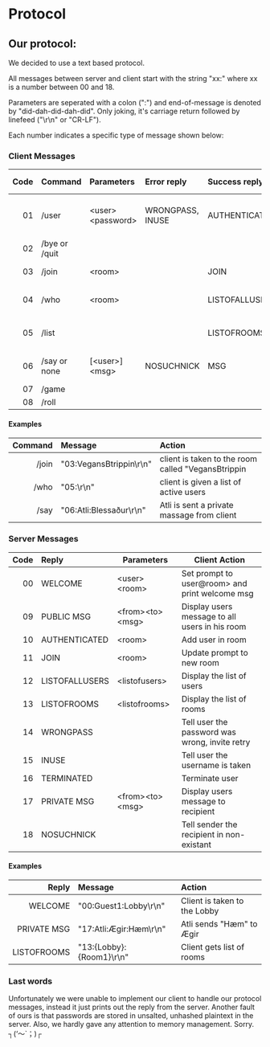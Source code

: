 

Protocol
========

## Our protocol:

We decided to use a text based protocol.

All messages between server and client start with the string "xx:" where xx is a number between 00 and 18.

Parameters are seperated with a colon (":") and end-of-message is denoted by "did-dah-did-dah-did". Only joking, it's carriage return followed by linefeed ("\r\n" or "CR-LF").

Each number indicates a specific type of message shown below:

### Client Messages

| Code | Command           | Parameters       |Error reply      | Success reply | Server Action                          |
| ----:|:------------------|:-----------------|:----------------|:--------------|----------------------------------------|
| 01   | /user             |\<user\>\<password\>  | WRONGPASS, INUSE| AUTHENTICATED | Add user in Lobby and list of all users|
| 02   | /bye or /quit     |                  |                 |                |Disconnect    |                                        |
| 03   | /join             |\<room\>            |                 | JOIN          | Add user in room                       |
| 04   | /who              |\<room\>            |                 | LISTOFALLUSERS| Send the client a list of all users    |
| 05   | /list             |                  |                 | LISTOFROOMS   | Send the client a list of all rooms    |
| 06   | /say or none      |[\<user\>]\<msg\>     | NOSUCHNICK      | MSG           | Send private/public messages           |
| 07   | /game             |                  |                 |               |                                        |
| 08   | /roll             |                  |                 |               |                                        |

#### Examples

| Command | Message                | Action                                              |
| -------:|:-----------------------|:----------------------------------------------------|
| /join   | "03:VegansBtrippin\r\n"| client is taken to the room called "VegansBtrippin  |
| /who    | "05:\r\n"              | client is given a list of active users              |
| /say    | "06:Atli:Blessaður\r\n"| Atli is sent a private massage from client          |

### Server Messages

| Code | Reply             | Parameters       | Client Action                                      |
| ----:|:----------------- | -----------------|----------------------------------------------------|
| 00   | WELCOME           |\<user\>\<room\>      | Set prompt to user@room> and print welcome msg |
| 09   | PUBLIC MSG        |\<from\>\<to\>\<msg\>   | Display users message to all users in his room     |
| 10   | AUTHENTICATED     |\<room\>            | Add user in room                                   |
| 11   | JOIN              |\<room\>            | Update prompt to new room                          |
| 12   | LISTOFALLUSERS    |\<listofusers\>     | Display the list of users                          |
| 13   | LISTOFROOMS       |\<listofrooms\>     | Display the list of rooms                          |
| 14   | WRONGPASS         |                  | Tell user the password was wrong, invite retry     |
| 15   | INUSE             |                  | Tell user the username is taken                    |
| 16   | TERMINATED        |                  | Terminate user                                     |
| 17   | PRIVATE MSG       |\<from\>\<to\>\<msg\>   | Display users message to recipient                 |
| 18   | NOSUCHNICK        |                  | Tell sender the recipient in non-existant                 |

#### Examples

| Reply      | Message                 | Action                                              |
| ----------:|:------------------------|:----------------------------------------------------|
| WELCOME    | "00:Guest1:Lobby\r\n"   | Client is taken to the Lobby                        |
| PRIVATE MSG| "17:Atli:Ægir:Hæm\r\n"  | Atli sends "Hæm" to Ægir                            |
| LISTOFROOMS| "13:{Lobby}:{Room1}\r\n"| Client gets list of rooms                           |

### Last words

Unfortunately we were unable to implement our client to handle our protocol messages, instead it just prints out the reply from the server. Another fault of ours is that passwords are stored in unsalted, unhashed plaintext in the server.  Also, we hardly gave any attention to memory management. Sorry.  ┐(‘～`；)┌


